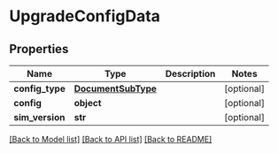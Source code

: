 # UpgradeConfigData

## Properties
Name | Type | Description | Notes
------------ | ------------- | ------------- | -------------
**config_type** | [**DocumentSubType**](DocumentSubType.md) |  | [optional] 
**config** | **object** |  | [optional] 
**sim_version** | **str** |  | [optional] 

[[Back to Model list]](../README.md#documentation-for-models) [[Back to API list]](../README.md#documentation-for-api-endpoints) [[Back to README]](../README.md)


